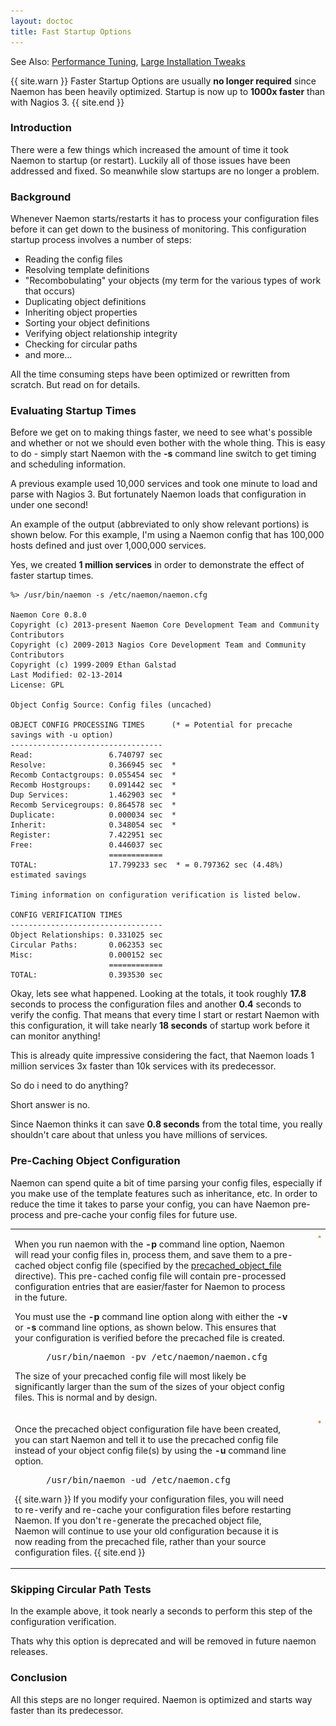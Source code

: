 ```yaml
---
layout: doctoc
title: Fast Startup Options
---
```


<span class="glyphicon glyphicon-arrow-right"></span> See Also: <a href="tuning.html">Performance Tuning</a>, <a href="largeinstalltweaks.html">Large Installation Tweaks</a>


{{ site.warn }}
Faster Startup Options are usually <b>no longer required</b> since Naemon has been heavily optimized. Startup is now up to <b>1000x faster</b> than with Nagios 3.
{{ site.end }}


### Introduction

There were a few things which increased the amount of time it took Naemon to startup (or restart).
Luckily all of those issues have been addressed and fixed. So meanwhile slow startups are no
longer a problem.


### Background

Whenever Naemon starts/restarts it has to process your configuration files before it can get down to the business of monitoring.
This configuration startup process involves a number of steps:

 - Reading the config files
 - Resolving template definitions
 - "Recombobulating" your objects (my term for the various types of work that occurs)
 - Duplicating object definitions
 - Inheriting object properties
 - Sorting your object definitions
 - Verifying object relationship integrity
 - Checking for circular paths
 - and more...

All the time consuming steps have been optimized or rewritten from scratch. But read
on for details.



### Evaluating Startup Times

Before we get on to making things faster, we need to see what's possible and whether
or not we should even bother with the whole thing.
This is easy to do - simply start Naemon with the <b>-s</b> command line switch
to get timing and scheduling information.

A previous example used 10,000 services and took one minute to load and parse
with Nagios 3.
But fortunately Naemon loads that configuration in under one second!

An example of the output (abbreviated to only show relevant portions) is shown below.
For this example, I'm using a Naemon config that has 100,000 hosts defined and
just over 1,000,000 services.

Yes, we created <b>1 million services</b> in order to demonstrate the effect of
faster startup times.

```
%> /usr/bin/naemon -s /etc/naemon/naemon.cfg

Naemon Core 0.8.0
Copyright (c) 2013-present Naemon Core Development Team and Community Contributors
Copyright (c) 2009-2013 Nagios Core Development Team and Community Contributors
Copyright (c) 1999-2009 Ethan Galstad
Last Modified: 02-13-2014
License: GPL

Object Config Source: Config files (uncached)

OBJECT CONFIG PROCESSING TIMES      (* = Potential for precache savings with -u option)
----------------------------------
Read:                 6.740797 sec
Resolve:              0.366945 sec  *
Recomb Contactgroups: 0.055454 sec  *
Recomb Hostgroups:    0.091442 sec  *
Dup Services:         1.462903 sec  *
Recomb Servicegroups: 0.864578 sec  *
Duplicate:            0.000034 sec  *
Inherit:              0.348054 sec  *
Register:             7.422951 sec
Free:                 0.446037 sec
                      ============
TOTAL:                17.799233 sec  * = 0.797362 sec (4.48%) estimated savings

Timing information on configuration verification is listed below.

CONFIG VERIFICATION TIMES
----------------------------------
Object Relationships: 0.331025 sec
Circular Paths:       0.062353 sec
Misc:                 0.000152 sec
                      ============
TOTAL:                0.393530 sec
```

Okay, lets see what happened.
Looking at the totals, it took roughly <b>17.8</b> seconds to process the configuration files and
another <b>0.4</b> seconds to verify the config.
That means that every time I start or restart Naemon with this configuration, it will
take nearly <b>18 seconds</b> of startup work before it can monitor anything!

This is already quite impressive considering the fact, that Naemon loads
1 million services 3x faster than 10k services with its predecessor.


So do i need to do anything?

Short answer is no.

Since Naemon thinks it can save <b>0.8 seconds</b> from the total time, you
really shouldn't care about that unless you have millions of services.



### Pre-Caching Object Configuration

Naemon can spend quite a bit of time parsing your config files, especially if you
make use of the template features such as inheritance, etc.
In order to reduce the time it takes to parse your config, you can
have Naemon pre-process and pre-cache your config files for future use.

<table border="0">
  <tr>
    <td valign="top">
      <p>
        When you run naemon with the <b>-p</b> command line option, Naemon will read your
        config files in, process them, and save them to a pre-cached object config
        file (specified by the <a href="configmain.html#precached_object_file">precached_object_file</a> directive).
        This pre-cached config file will contain pre-processed configuration entries that are easier/faster for Naemon to process in the future.
      </p>
      <p>
        You must use the <b>-p</b> command line option along with either the <b>-v</b> or <b>-s</b> command
        line options, as shown below.
        This ensures that your configuration is verified before the precached file is created.
      </p>
      <pre style="padding: 0 0 0 50px;">/usr/bin/naemon -pv /etc/naemon/naemon.cfg</pre>
      <p>
        The size of your precached config file will most likely be significantly larger than the sum of the sizes of your object config files.
        This is normal and by design.
      </p>
    </td>
    <td valign="top">
      <div style="float: right; clear: right; padding: 0 0 25px 25px;">
        <img src="images/fast-startup1.png" alt="Pre-Caching Object Config Files" title="Pre-Caching Object Config Files" border="0">
      </div>
    </td>
  </tr>
  <tr>
    <td valign="top">
      <p>
        Once the precached object configuration file have been created, you can start
        Naemon and tell it to use the precached config file instead of your object config
        file(s) by using the <b>-u</b> command line option.
      </p>
      <pre style="padding: 0 0 0 50px;">/usr/bin/naemon -ud /etc/naemon.cfg</pre>
      <p>
        {{ site.warn }}
        If you modify your configuration files, you will
        need to re-verify and re-cache your configuration files before restarting Naemon.
        If you don't re-generate the precached object file, Naemon will continue to use your old configuration
        because it is now reading from the precached file, rather than your source configuration files.
        {{ site.end }}
      </p>
    </td>
    <td valign="top">
      <div style="float: right; padding: 0 0 0 25px;">
        <img src="images/fast-startup2.png" alt="Pre-Caching Object Config Files" title="Pre-Caching Object Config Files" border="0">
      </div>
    </td>
  </tr>
</table>



### Skipping Circular Path Tests

In the example above, it took nearly a seconds to perform this step of the configuration verification.

Thats why this option is deprecated and will be removed in future naemon releases.



### Conclusion

All this steps are no longer required. Naemon is optimized and starts way faster than its predecessor.
